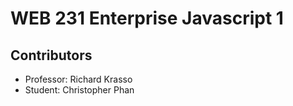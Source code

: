 # WEB 231 Enterprise Javascript 1
## Contributors
* Professor: Richard Krasso
* Student: Christopher Phan
